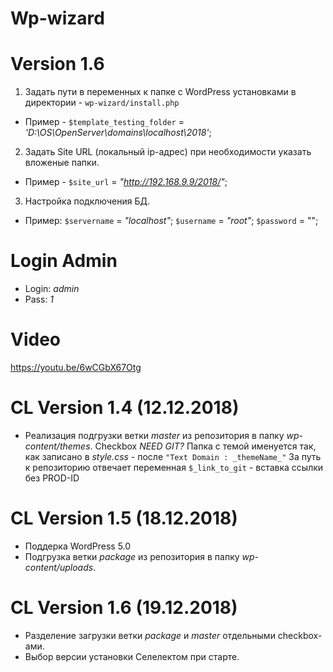 # Wp-wizard
# Version 1.6
1. Задать пути в переменных к папке с WordPress установками в директории - `wp-wizard/install.php`
- Пример - ```$template_testing_folder``` = _'D:\OS\OpenServer\domains\localhost\2018'_;

2. Задать Site URL (локальный ip-адрес) при необходимости указать вложеные папки.
- Пример - ```$site_url``` = _"http://192.168.9.9/2018/"_;

3. Настройка подключения БД.
- Пример:
```$servername``` = _"localhost"_;
```$username``` = _"root"_;
```$password``` = "";

# Login Admin

- Login: _admin_
- Pass: _1_

# Video
https://youtu.be/6wCGbX67Otg

# CL Version 1.4 (12.12.2018)
- Реализация подгрузки ветки _master_ из репозитория в папку _wp-content/themes_. Checkbox _NEED GIT?_
Папка с темой именуется так, как записано в _style.css_ - после ```"Text Domain : _themeName_"```
За путь к репозиторию отвечает переменная ```$_link_to_git``` - вставка ссылки без PROD-ID

# CL Version 1.5 (18.12.2018)
- Поддерка WordPress 5.0
- Подгрузка ветки _package_ из репозитория в папку _wp-content/uploads_.

# CL Version 1.6 (19.12.2018)
- Разделение загрузки ветки _package_ и _master_ отдельными checkbox-ами.
- Выбор версии установки Селелектом при старте.
